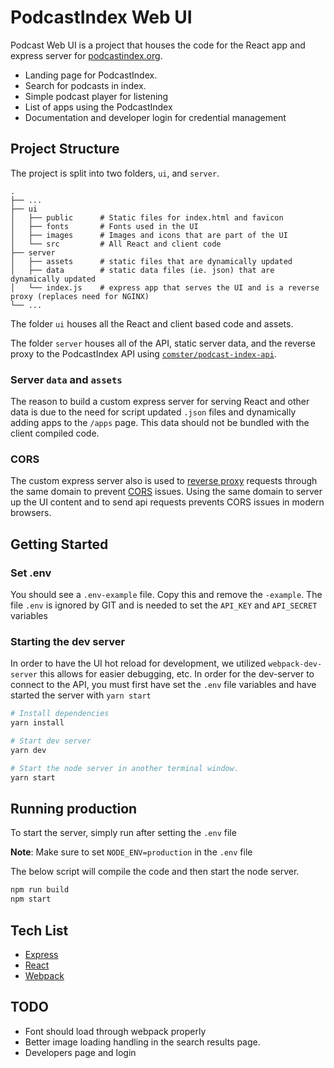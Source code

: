 # PodcastIndex Web UI

Podcast Web UI is a project that houses the code for the React app and express server for [podcastindex.org](https://podcastindex.org/).

- Landing page for PodcastIndex.
- Search for podcasts in index.
- Simple podcast player for listening
- List of apps using the PodcastIndex
- Documentation and developer login for credential management

## Project Structure

The project is split into two folders, `ui`, and `server`.

    .
    ├── ...
    ├── ui
    │   ├── public      # Static files for index.html and favicon
    │   ├── fonts       # Fonts used in the UI
    │   ├── images      # Images and icons that are part of the UI
    │   └── src         # All React and client code
    ├── server
    │   ├── assets      # static files that are dynamically updated
    │   ├── data        # static data files (ie. json) that are dynamically updated
    │   └── index.js    # express app that serves the UI and is a reverse proxy (replaces need for NGINX)
    └── ...

The folder `ui` houses all the React and client based code and assets.

The folder `server` houses all of the API, static server data, and the reverse proxy to the PodcastIndex API using [`comster/podcast-index-api`](https://github.com/comster/podcast-index-api).

### Server `data` and `assets`

The reason to build a custom express server for serving React and other data is due to the need for script updated `.json` files and dynamically adding apps to the `/apps` page. This data should not be bundled with the client compiled code.

### CORS

The custom express server also is used to [reverse proxy](https://en.wikipedia.org/wiki/Reverse_proxy#:~:text=In%20computer%20networks%2C%20a%20reverse,the%20reverse%20proxy%20server%20itself.) requests through the same domain to prevent [CORS](https://developer.mozilla.org/en-US/docs/Web/HTTP/CORS) issues. Using the same domain to server up the UI content and to send api requests prevents CORS issues in modern browsers.

## Getting Started

### Set .env

You should see a `.env-example` file. Copy this and remove the `-example`. The file `.env` is ignored by GIT and is needed to set the `API_KEY` and `API_SECRET` variables

### Starting the dev server

In order to have the UI hot reload for development, we utilized `webpack-dev-server` this allows for easier debugging, etc. In order for the dev-server to connect to the API, you must first have set the `.env` file variables and have started the server with `yarn start`

```zsh
# Install dependencies
yarn install

# Start dev server
yarn dev

# Start the node server in another terminal window.
yarn start
```

## Running production

To start the server, simply run after setting the `.env` file

**Note**: Make sure to set `NODE_ENV=production` in the `.env` file

The below script will compile the code and then start the node server.

```zsh
npm run build
npm start
```

## Tech List

- [Express](https://expressjs.com/)
- [React](https://reactjs.org/)
- [Webpack](https://webpack.js.org/)

## TODO

-   Font should load through webpack properly
-   Better image loading handling in the search results page.
-   Developers page and login
